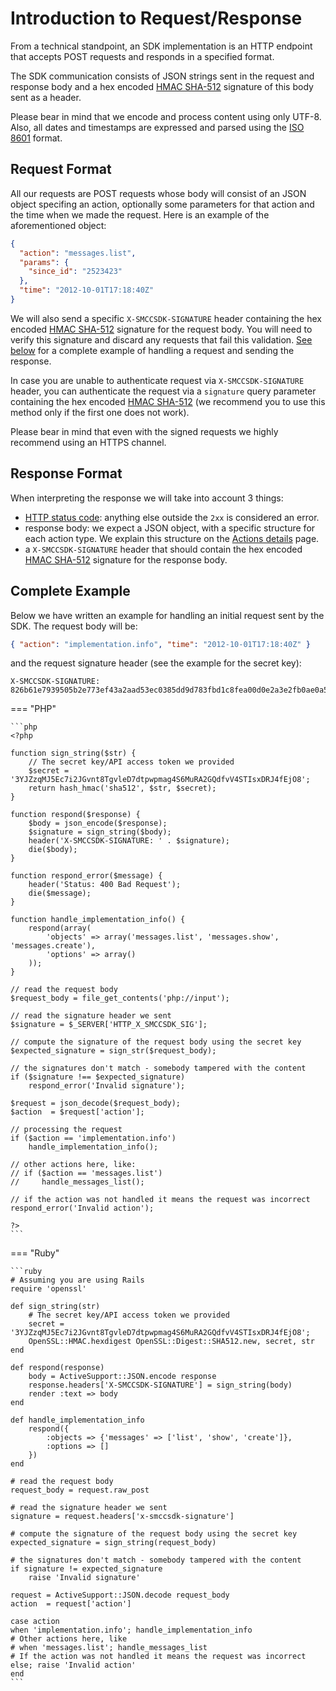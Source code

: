 # Introduction to Request/Response

From a technical standpoint, an SDK implementation is an HTTP endpoint that accepts POST requests and responds in a specified format.

The SDK communication consists of JSON strings sent in the request and response body and a hex encoded [HMAC SHA-512](https://en.wikipedia.org/wiki/HMAC) signature of this body sent as a header.

Please bear in mind that we encode and process content using only UTF-8. Also, all dates and timestamps are expressed and parsed using the [ISO 8601](https://en.wikipedia.org/wiki/ISO_8601) format.

## Request Format

All our requests are POST requests whose body will consist of an JSON object specifing an action, optionally some parameters for that action and the time when we made the request. Here is an example of the aforementioned object:

```json
{
  "action": "messages.list",
  "params": {
    "since_id": "2523423"
  },
  "time": "2012-10-01T17:18:40Z"
}
```

We will also send a specific `X-SMCCSDK-SIGNATURE` header containing the hex encoded [HMAC SHA-512](https://en.wikipedia.org/wiki/HMAC) signature for the request body. You will need to verify this signature and discard any requests that fail this validation. [See below](#complete-example) for a complete example of handling a request and sending the response.

In case you are unable to authenticate request via `X-SMCCSDK-SIGNATURE` header, you can authenticate the request via a `signature` query parameter containing the hex encoded [HMAC SHA-512](https://en.wikipedia.org/wiki/HMAC) (we recommend you to use this method only if the first one does not work).

Please bear in mind that even with the signed requests we highly recommend using an HTTPS channel.

## Response Format

When interpreting the response we will take into account 3 things:

* [HTTP status code](https://en.wikipedia.org/wiki/List_of_HTTP_status_codes): anything else outside the `2xx` is considered an error.
* response body: we expect a JSON object, with a specific structure for each action type. We explain this structure on the [Actions details](../action-details) page.
* a `X-SMCCSDK-SIGNATURE` header that should contain the hex encoded [HMAC SHA-512](https://en.wikipedia.org/wiki/HMAC) signature for the response body.

## Complete Example

Below we have written an example for handling an initial request sent by the SDK. The request body will be:

```json
{ "action": "implementation.info", "time": "2012-10-01T17:18:40Z" }
```

and the request signature header (see the example for the secret key):

```http
X-SMCCSDK-SIGNATURE: 826b61e7939505b2e773ef43a2aad53ec0385dd9d783fbd1c8fea00d0e2a3e2fb0ae0a5b2eb342356b61c41b5f19baec4c1f7e7e37a5b486fe9b593942017ff9
```

=== "PHP"

    ```php
    <?php

    function sign_string($str) {
        // The secret key/API access token we provided
        $secret = '3YJZzqMJ5Ec7i2JGvnt8TgvleD7dtpwpmag4S6MuRA2GQdfvV4STIsxDRJ4fEjO8';
        return hash_hmac('sha512', $str, $secret);
    }

    function respond($response) {
        $body = json_encode($response);
        $signature = sign_string($body);
        header('X-SMCCSDK-SIGNATURE: ' . $signature);
        die($body);
    }

    function respond_error($message) {
        header('Status: 400 Bad Request');
        die($message);
    }

    function handle_implementation_info() {
        respond(array(
            'objects' => array('messages.list', 'messages.show', 'messages.create'),
            'options' => array()
        ));
    }

    // read the request body
    $request_body = file_get_contents('php://input');

    // read the signature header we sent
    $signature = $_SERVER['HTTP_X_SMCCSDK_SIG'];

    // compute the signature of the request body using the secret key
    $expected_signature = sign_str($request_body);

    // the signatures don't match - somebody tampered with the content
    if ($signature !== $expected_signature)
        respond_error('Invalid signature');

    $request = json_decode($request_body);
    $action  = $request['action'];

    // processing the request
    if ($action == 'implementation.info')
        handle_implementation_info();

    // other actions here, like:
    // if ($action == 'messages.list')
    //     handle_messages_list();

    // if the action was not handled it means the request was incorrect
    respond_error('Invalid action');

    ?>
    ```

=== "Ruby" 

    ```ruby
    # Assuming you are using Rails
    require 'openssl'

    def sign_string(str)
        # The secret key/API access token we provided
        secret = '3YJZzqMJ5Ec7i2JGvnt8TgvleD7dtpwpmag4S6MuRA2GQdfvV4STIsxDRJ4fEjO8';
        OpenSSL::HMAC.hexdigest OpenSSL::Digest::SHA512.new, secret, str
    end

    def respond(response)
        body = ActiveSupport::JSON.encode response
        response.headers['X-SMCCSDK-SIGNATURE'] = sign_string(body)
        render :text => body
    end

    def handle_implementation_info
        respond({
            :objects => {'messages' => ['list', 'show', 'create']},
            :options => []
        })
    end

    # read the request body
    request_body = request.raw_post

    # read the signature header we sent
    signature = request.headers['x-smccsdk-signature']

    # compute the signature of the request body using the secret key
    expected_signature = sign_string(request_body)

    # the signatures don't match - somebody tampered with the content
    if signature != expected_signature
        raise 'Invalid signature'

    request = ActiveSupport::JSON.decode request_body
    action  = request['action']

    case action
    when 'implementation.info'; handle_implementation_info
    # Other actions here, like
    # when 'messages.list'; handle_messages_list
    # If the action was not handled it means the request was incorrect
    else; raise 'Invalid action'
    end
    ```